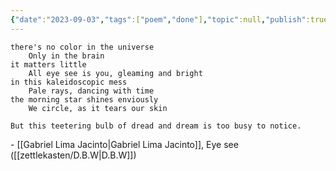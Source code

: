 ```yaml
---
{"date":"2023-09-03","tags":["poem","done"],"topic":null,"publish":true,"PassFrontmatter":true}
---
```


```elite
there's no color in the universe
	Only in the brain
it matters little
	All eye see is you, gleaming and bright
in this kaleidoscopic mess
	Pale rays, dancing with time
the morning star shines enviously
	We circle, as it tears our skin

But this teetering bulb of dread and dream is too busy to notice.
```
\- [[Gabriel Lima Jacinto\|Gabriel Lima Jacinto]], Eye see ([[zettlekasten/D.B.W\|D.B.W]])